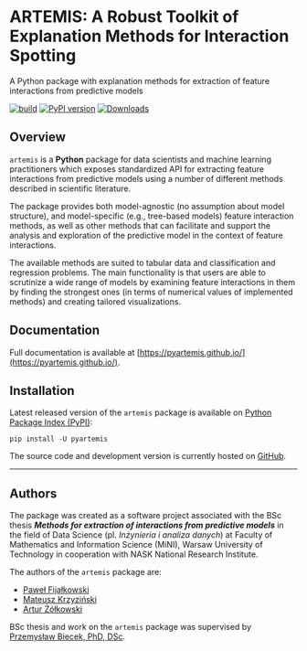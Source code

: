 # ARTEMIS: A Robust Toolkit of Explanation Methods for Interaction Spotting
A Python package with explanation methods for extraction of feature interactions from predictive models

[![build](https://github.com/pyartemis/artemis/actions/workflows/python-app.yml/badge.svg)](https://github.com/pyartemis/artemis/actions/workflows/python-app.yml)
[![PyPI version](https://badge.fury.io/py/pyartemis.svg)](https://pypi.org/project/pyartemis/)
[![Downloads](https://static.pepy.tech/badge/pyartemis)](https://pepy.tech/project/pyartemis)

## Overview
`artemis` is a **Python** package for data scientists and machine learning practitioners which exposes standardized API for extracting feature interactions from predictive models using a number of different methods described in scientific literature.

The package provides both model-agnostic (no assumption about model structure), and model-specific (e.g., tree-based models) feature interaction methods, as well as other methods that can facilitate and support the analysis and exploration of the predictive model in the context of feature interactions. 

The available methods are suited to tabular data and classification and regression problems. The main functionality is that users are able to scrutinize a wide range of models by examining feature interactions in them by finding the strongest ones (in terms of numerical values of implemented methods) and creating tailored visualizations.

## Documentation
Full documentation is available at [https://pyartemis.github.io/](https://pyartemis.github.io/).

## Installation
Latest released version of the `artemis` package is available on [Python Package Index (PyPI)](https://pypi.org/project/pyartemis/):

```
pip install -U pyartemis
```

The source code and development version is currently hosted on [GitHub](https://github.com/pyartemis/artemis).

***

## Authors

The package was created as a software project associated with the BSc thesis ***Methods for extraction of interactions from predictive models*** in the field of Data Science (pl. *Inżynieria i analiza danych*) at Faculty of Mathematics and Information Science (MiNI), Warsaw University of Technology in cooperation with NASK National Research Institute.  

The authors of the `artemis` package are: 
- [Paweł Fijałkowski](https://github.com/pablo2811)
- [Mateusz Krzyziński](https://github.com/krzyzinskim)
- [Artur Żółkowski](https://github.com/arturzolkowski)

BSc thesis and work on the `artemis` package was supervised by [Przemysław Biecek, PhD, DSc](https://github.com/pbiecek). 

